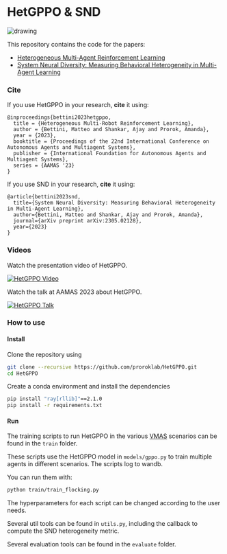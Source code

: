 # HetGPPO & SND

<img src="https://github.com/matteobettini/vmas-media/blob/main/hetgppo/HETGIPPO_fill.png?raw=true" alt="drawing"/>  

This repository contains the code for the papers:
- [Heterogeneous Multi-Agent Reinforcement Learning](https://arxiv.org/abs/2301.07137)
- [System Neural Diversity: Measuring Behavioral Heterogeneity in Multi-Agent Learning](https://arxiv.org/abs/2305.02128) 


### Cite

If you use HetGPPO in your research, **cite** it using:
```
@inproceedings{bettini2023hetgppo,
  title = {Heterogeneous Multi-Robot Reinforcement Learning},
  author = {Bettini, Matteo and Shankar, Ajay and Prorok, Amanda},
  year = {2023},
  booktitle = {Proceedings of the 22nd International Conference on Autonomous Agents and Multiagent Systems},
  publisher = {International Foundation for Autonomous Agents and Multiagent Systems},
  series = {AAMAS '23}
}
```
If you use SND in your research, **cite** it using:
```
@article{bettini2023snd,
  title={System Neural Diversity: Measuring Behavioral Heterogeneity in Multi-Agent Learning},
  author={Bettini, Matteo and Shankar, Ajay and Prorok, Amanda},
  journal={arXiv preprint arXiv:2305.02128},
  year={2023}
}
```

### Videos
Watch the presentation video of HetGPPO.

<p align="center">

[![HetGPPO Video]()]()
</p>
Watch the talk at AAMAS 2023 about HetGPPO.
<p align="center">

[![HetGPPO Talk]()]()
</p>

### How to use

#### Install

Clone the repository using
```bash
git clone --recursive https://github.com/proroklab/HetGPPO.git
cd HetGPPO
```
Create a conda environment and install the dependencies
```bash
pip install "ray[rllib]"==2.1.0
pip install -r requirements.txt
```

#### Run

The training scripts to run HetGPPO in the various [VMAS](https://github.com/proroklab/VectorizedMultiAgentSimulator) scenarios can be found in the `train` folder.

These scripts use the HetGPPO model in `models/gppo.py` to train multiple agents in different scenarios. The scripts log to wandb.

You can run them with:
```bash
python train/train_flocking.py
```

The hyperparameters for each script can be changed according to the user needs.

Several util tools can be found in `utils.py`, including the callback to compute the SND heterogeneity metric.

Several evaluation tools can be found in the `evaluate` folder.



